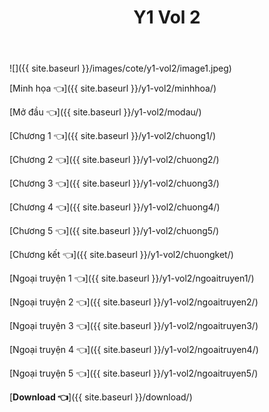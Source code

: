 ﻿---
layout: post
title: Y1 Vol 2
---

![]({{ site.baseurl }}/images/cote/y1-vol2/image1.jpeg)

[Minh họa 👈]({{ site.baseurl }}/y1-vol2/minhhoa/)

[Mở đầu 👈]({{ site.baseurl }}/y1-vol2/modau/)

[Chương 1 👈]({{ site.baseurl }}/y1-vol2/chuong1/)

[Chương 2 👈]({{ site.baseurl }}/y1-vol2/chuong2/)

[Chương 3 👈]({{ site.baseurl }}/y1-vol2/chuong3/)

[Chương 4 👈]({{ site.baseurl }}/y1-vol2/chuong4/)

[Chương 5 👈]({{ site.baseurl }}/y1-vol2/chuong5/)

[Chương kết 👈]({{ site.baseurl }}/y1-vol2/chuongket/)

[Ngoại truyện 1 👈]({{ site.baseurl }}/y1-vol2/ngoaitruyen1/)

[Ngoại truyện 2 👈]({{ site.baseurl }}/y1-vol2/ngoaitruyen2/)

[Ngoại truyện 3 👈]({{ site.baseurl }}/y1-vol2/ngoaitruyen3/)

[Ngoại truyện 4 👈]({{ site.baseurl }}/y1-vol2/ngoaitruyen4/)

[Ngoại truyện 5 👈]({{ site.baseurl }}/y1-vol2/ngoaitruyen5/)

[**Download 👈**]({{ site.baseurl }}/download/)
